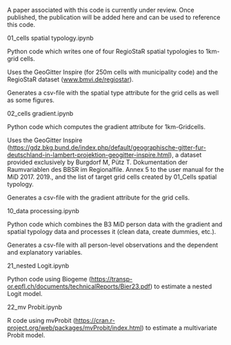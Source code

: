 A paper associated with this code is currently under review. Once published, the publication will be added here and can be used to reference this code.


01_cells spatial typology.ipynb 

Python code which writes one of four RegioStaR spatial typologies to 1km-grid cells.

Uses the GeoGitter Inspire (for 250m cells with municipality code) and the RegioStaR dataset (www.bmvi.de/regiostar).

Generates a csv-file with the spatial type attribute for the grid cells as well as some figures.


02_cells gradient.ipynb

Python code which computes the gradient attribute for 1km-Gridcells.

Uses the GeoGitter Inspire (https://gdz.bkg.bund.de/index.php/default/geographische-gitter-fur-deutschland-in-lambert-projektion-geogitter-inspire.html), a dataset provided exclusively by Burgdorf M, Pütz T. Dokumentation der Raumvariablen des BBSR im Regionalfile. Annex 5 to the user manual for the MiD 2017. 2019., and the list of target grid cells created by 01_Cells spatial typology. 

Generates a csv-file with the gradient attribute for the grid cells.


10_data processing.ipynb

Python code which combines the B3 MiD person data with the gradient and spatial typology data and processes it (clean data, create dummies, etc.).

Generates a csv-file with all person-level observations and the dependent and explanatory variables.


21_nested Logit.ipynb

Python code using Biogeme (https://transp-or.epfl.ch/documents/technicalReports/Bier23.pdf) to estimate a nested Logit model.


22_mv Probit.ipynb

R code using mvProbit (https://cran.r-project.org/web/packages/mvProbit/index.html) to estimate a multivariate Probit model.
